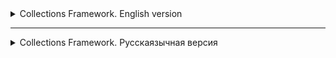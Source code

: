 <details>
<summary>Collections Framework. English version</summary>

<details>
<summary>Basic information about Collections Framework</summary>

# Collections in Java

Any group of individual objects represented as a whole is called a collection of Java objects. In Java, JDK 1.2
defines a separate structure called the "Collection Framework", which contains all classes and interfaces
of Java collections.

In Java, the collection interface (`java.util.Collection`) and the `Map` interface (`java.util.Map`) are the two main "root"
interfaces of Java collection classes.

## What is a framework in Java?

A framework is a set of classes and interfaces that provide a ready—made architecture. To implement a new function
or class, there is no need to define a structure. However, an optimal object-oriented design always includes
a structure with a set of classes in which all classes perform tasks of the same type.

### The need for a separate data collection platform in Java

Before the advent of the Collection Framework (or before JDK 1.2), the standard methods for grouping Java objects (or collections) were
Arrays or Vectors or Hash tables. All these collections did not have a common interface. Thus, although the main purpose
of all collections is the same, the implementation of all these collections was determined independently and had no correlation between
them. In addition, it is very difficult for users to remember all the different methods, syntax, and constructors.

### Advantages of the Java Collection Framework

Since the lack of a data collection system has led to the above set of disadvantages, the advantages
of the data collection system are listed below.

- **Serial API:** The API has a basic set of interfaces such as `Set`, `List` or `Map` common set
  methods.

- **Reduces programming efforts:** The programmer does not need to worry about the design of the Collection, he can
  focus on making the best use of it in your program. So the basic concept is
  Object-oriented programming (i.e. abstraction) has been successfully implemented.

- **Improves the speed and quality of the program:** Improves productivity by providing high-performance
  implement useful data structures and algorithms, because in this case the programmer does not need to think about the best
  implementations of a specific data structure. He may just use a better implementation to significantly boost
  the performance of your algorithm/program.

### Hierarchy of the data collection platform in Java

The `java.util` package contains all the classes and interfaces required by the `collection` framework. The `collection` framework
contains an interface named the `iterable` interface, which makes it easy to iterate through collections. This
The interface is extended by the main `collection` interface, which acts as the root
for the `collection framework'.
All collections extend this interface, thereby extending the properties of the iterator and methods of this interface. The
following figure shows the hierarchy of the `collection framework` data collection structure.

![img.png](images%2Fimg.png)

### Collection interface methods

This interface contains various methods that can be directly used by all collections implementing this
interface.:

| Method | Description |
|-----------------------------|---------------------------------------------------------------------------------|
| `add(Object)`               | Adds an object to the collection.                                                   |
| `addAll(Collection c)` | Adds all items from the specified collection to this collection.                  |
| `clear()` | Removes all items from this collection.                                         |
| `contains(Object o)` | Returns `true` if the collection contains the specified element.                   |
| `containsAll(Collection c)` | Returns `true` if the collection contains all the items from the specified collection. |
| `equals(Object o)` | Compares the specified object with this collection for equality.                     |
| `hashCode()` | Returns the hash code of this collection.                                              |
| `isEmpty()` | Returns `true` if the collection does not contain elements.                        |
| `iterator()` | Returns an iterator for the items in this collection.                             |
| `max()` | Returns the maximum                                                            

</details>

<details>
<summary>Lesson 27. ArrayList</summary>


# Lesson 27. ArrayList in Java

## Introduction to the List Interface in Java

The `List' interface in Java is part of the Java Collections Framework and is an ordered collection (or
sequence) of elements. The items in the list can be accessed and managed by indexes starting from scratch. The main thing
The difference between the `List` interface and standard arrays lies in its flexibility: unlike arrays, the size of lists
can change dynamically. `List` provides methods for adding, deleting, and accessing items, and also
allows you to search and sort data. This interface is implemented by various classes, such
as `ArrayList`, `LinkedList` and others, each of which has its own characteristics and applications. Learning about `List` and its
implementations, especially `ArrayList', is fundamental to the effective use of collections in Java.

## Introduction to ArrayList

![img_1.png](images%2Fimg_1.png)

### Overview: What is an ArrayList and how does it differ from regular arrays

An `ArrayList` in Java is an implementation of a dynamic array that is part of the Java Collections Framework. Unlike
standard arrays, `ArrayList` provides the ability to dynamically resize. This means that
elements can be added or removed, and the size of the `ArrayList` will automatically adapt to these
changes. 'ArrayList` supports only object data types and cannot store primitive types directly.

### Advantages of using ArrayList over arrays

- **Size flexibility**: The main advantage of `ArrayList` over standard arrays is its ability to
  change the size during program execution. This allows for more efficient memory management, especially when accurate
  The number of elements is unknown in advance.
- **Convenient methods**: `ArrayList` provides many built-in methods for managing elements, such as
  adding, deleting, searching and sorting, which makes it more convenient to use compared to the usual ones
  arrays.
- **Auto-packing and auto-unpacking**: With 'ArrayList`, you can easily use wrapper classes for primitive
  data types such as `Integer` and `Double`, which are automatically packed and unpacked.

## Basics of working with ArrayList

### Creating an ArrayList: How to initialize and use ArrayList

There are several ways to create an `ArrayList`. The easiest way is to use a constructor without arguments, which
creates an empty list. You can also initialize an `ArrayList` with an initial capacity or an existing collection.
For example, `ArrayList<String> list = new ArrayList<>();` creates an empty list of strings.

### Main methods: add, get, set, remove, size

- `add(Object)` - adds an item to the end of the list.
- `get(int index)` - returns an element at the specified index.
- `set(int index, Object)` - replaces the element in the specified position.
- `remove(int index)` or `remove(Object)` - removes an element by index or value.
- `size()` - returns the number of items in the list.

### Automatic resizing: How the ArrayList automatically expands and contracts

The `ArrayList` automatically increases its capacity when the number of items exceeds the current capacity of the list. This
is due to the redistribution of the internal array. When deleting elements, the size of the `ArrayList` does not decrease
automatically, but you can manually reduce the size using the `trimToSize()` method.

## Working with data in ArrayList

### Adding Elements: Different ways to add elements
- **Direct addition**: Using the `add(Object)` method to add an item to the end of the list.
- **Adding by index**: The `add(int index, Object element)` method allows you to insert an element at a certain position in the list.

![img_2.png](images%2Fimg_2.png)

### Deleting items: How and when to delete items from the list
- **Deleting by index**: The `remove(int index)` method deletes an element at the specified index.
- **Deletion by value**: The `remove(Object o)` method deletes the first occurrence of the specified element, if it is present in the list.

![img_3.png](images%2Fimg_3.png)

### Searching and updating items: Getting data and changing items in the list
- **Searching for an element**: The `indexOf(Object o)` method returns the index of the first occurrence of the element, `contains(Object o)` checks for the presence of the element.
- **Updating the element**: The `set(int index, Object element)` method replaces the element at the specified position.

### Iterating over elements: Using loops and iterators to bypass the ArrayList
- **Using a for-each loop**: A convenient way to iterate through elements without accessing the index.
- **Using the iterator**: Iterators allow you to more flexibly manage the iteration process, including removing elements during iteration.

| Operation | Complexity | Description |
|---------------------|------------------|----------------------------------------------|
| `add(E e)` | O(1) Amortized | Adding an item to the end of the list. The complexity can increase to O(n) when the array is expanded. |
| `add(int index, E element)` | O(n) | Adding an element to the specified position. Requires shifting all subsequent elements. |
| `get(int index)`    | O(1) | Getting an element by index.               |
| `set(int index, E element)` | O(1) | Replacing an element at a given position.         |
| `remove(int index)` | O(n) | Deleting an element by index. Requires shifting all subsequent elements. |
| `remove(Object o)` | O(n) | Deleting the first occurrence of the specified element, if present. |
| `size()` | O(1) | Getting the size of the list.                    |
| `clear()` | O(n) | Removing all items from the list.           |
| `contains(Object o)`| O(n) | Checking for the presence of an item in the list.          |
| `indexOf(Object o)` | O(n) | Getting the index of the first occurrence of the element.|
| `lastIndexOf(Object o)` | O(n) | Getting the index of the last occurrence of the element. |



## Conclusion: Learning ArrayList in Java

### Summarizing the key points of the lesson
- We have studied the `ArrayList`, a dynamic data structure that provides flexibility and convenience of working with arrays of objects in Java.
- We reviewed the basic operations such as adding, deleting, searching and updating items, as well as various ways to iterate through the list.
- We learned about the advantages of using `ArrayList` compared to standard arrays, including dynamic resizing and more convenient data management methods.

</details>

<details>
<summary>Lesson 28. LinkedList (Linked List)</summary>

# Lesson 28. LinkedList

## Introduction

### Defining linked lists

A Linked List is a data structure consisting of nodes, each of which contains data and
a link (or pointer) to the next node in the list. This structure allows you to efficiently insert and delete elements
without having to redistribute or reorganize the entire data structure, as required in arrays.

### Comparing linked lists with arrays

1. **Dynamic size**: Unlike arrays, the size of a linked list is not fixed, and it can
   dynamically increase or decrease.

2. **Memory**: Linked lists use memory more efficiently, as they allocate memory for new ones
   elements as needed, while arrays require a pre-determined amount of memory,
   even if it is not fully used.

3. **Element access time**: In arrays, access to an element by index is fast, while
   as in linked lists, to access an item, you must go through the list.

4. **Insertion and Deletion**: Inserting and deleting items in linked lists is usually faster than in arrays,
   especially if you need to insert or delete items at the beginning or middle of the list.

5. **Random Access**: Arrays provide efficient random access to items, whereas
   accessing a specific item in a linked list requires a sequential pass from the beginning or end of the list.

6. **Memory for additional data**: Each node in the linked list requires additional memory to
   store a pointer to the next or previous elements, while arrays do not require this.

## Basic concepts

### Singly Linked Lists

A singly linked list is a data structure where each element (node) contains data and a link to the next
node in the list. This is the simplest form of a linked list, where passage is possible only in one direction - from
the beginning to the end:
![img_4.png](images%2Fimg_4.png)

- **Node structure**: Each node contains two elements - data and a link to the next node.
- **Advantages**: Ease of implementation, efficient memory usage, dynamic size management.
- **Disadvantages**: Access to elements is only sequential, deletion requires access to the previous node.

### Doubly Linked Lists

A doubly linked list is similar to a singly linked one, but each node contains links to both the next and
previous nodes. This allows a bidirectional passage through the list:
![img_5.png](images%2Fimg_5.png)

- **Node Structure**: Each node contains data, a link to the next node, and a link to the previous node.
- **Advantages**: Bidirectional access, more convenient removal of elements.
- **Disadvantages**: More memory usage due to additional links, implementation complexity.

### Circular Linked Lists

A cyclic list can be singly connected or doubly connected, but in it the last node contains a reference to the
first node, forming a closed loop. This provides endless cyclic access to the elements:
![img_6.png](images%2Fimg_6.png)

- **Features**: In a singly linked cyclic list, the last node points to the first one. In a doubly connected -
  additionally, the first node points to the last one.
- **Advantages**: Allows infinite traversal of list items, useful for applications where the list
  constantly moving around (for example, carousels).
- **Disadvantages**: The need for additional processing during insertion and deletion to maintain cyclicity,
  it is easy to create an endless cycle with incorrect processing.

## Examples and practical tasks

### Implementation of basic methods for a single-linked and double-linked list

#### A single-linked list

- **Adding an item to the end of the list**: Traversing the list to the last item, then inserting a new node.
- **Deleting an element by value**: Searching for a node with a given value and deleting it, while updating the link
  the previous node.
- **Searching for an element by value**: Sequentially traversing the list, checking the value of each node.

#### A doubly linked list

- **Adding an item to the end of the list**: Inserting a new node after the current last node and updating the links.
- **Deleting an item by value**: Similar to a singly linked list, but with updating the previous and next links.
- **Searching for an item by value**: The same as in a singly linked list, but with the ability to move in both directions.

### Solving typical tasks on linked lists

#### List Conversion

List reversal is the process of changing the direction of relationships so that the first element becomes the last and the last
one becomes the first. This can be done by sequentially rearranging the links to the nodes.

**Example for a singly linked list:**

```java
public void reverse() {
    Node prev = null;
    Node current = head;
    Node next;
    while (current != null) {
        next = current.next;
        current.next = prev;
        prev = current;
        current = next;
    }
    head = prev;
}
```

### Search for the middle element
To find the middle element in the list, you can use two pointers: one moves at double speed, and
the other at a normal speed. When the fast pointer reaches the end of the list, the slow pointer will point to the middle element.

```java
public Node findMiddle() {
    Node fast = head;
    Node slow = head;
    while (fast != null && fast.next != null) {
        fast = fast.next.next;
        slow = slow.next;
    }
    return slow;
}

```

## Conclusion

### A brief overview of the topics covered
In this lesson, we covered the key aspects of working with linked lists in Java. The following topics are considered:
- **Definition and basic concepts of linked lists**: Understanding singly linked, doubly linked and cyclic lists.
- **Implementation of a singly linked list**: Creating a node class, adding, deleting, and searching for elements.
- **Implementation of a doubly linked list**: Extended node structure, features of adding and removing elements.
- **Practical tasks**: Handling the list and searching for the middle element, to develop practical skills of working with lists.

</details>


<details>
<summary>Lesson 28. LinkedList (Linked List)</summary>

# Lesson 28. LinkedList

## Introduction

### Defining linked lists

A Linked List is a data structure consisting of nodes, each of which contains data and
a link (or pointer) to the next node in the list. This structure allows you to efficiently insert and delete elements
without having to redistribute or reorganize the entire data structure, as required in arrays.

### Comparing linked lists with arrays

1. **Dynamic size**: Unlike arrays, the size of a linked list is not fixed, and it can
   dynamically increase or decrease.

2. **Memory**: Linked lists use memory more efficiently, as they allocate memory for new ones
   elements as needed, while arrays require a pre-determined amount of memory,
   even if it is not fully used.

3. **Element access time**: In arrays, access to an element by index is fast, while
   as in linked lists, to access an item, you must go through the list.

4. **Insertion and Deletion**: Inserting and deleting items in linked lists is usually faster than in arrays,
   especially if you need to insert or delete items at the beginning or middle of the list.

5. **Random Access**: Arrays provide efficient random access to items, whereas
   accessing a specific item in a linked list requires a sequential pass from the beginning or end of the list.

6. **Memory for additional data**: Each node in the linked list requires additional memory to
   store a pointer to the next or previous elements, while arrays do not require this.

## Basic concepts

### Singly Linked Lists

A singly linked list is a data structure where each element (node) contains data and a link to the next
node in the list. This is the simplest form of a linked list, where passage is possible only in one direction - from
the beginning to the end:
![img_4.png](images%2Fimg_4.png)

- **Node structure**: Each node contains two elements - data and a link to the next node.
- **Advantages**: Ease of implementation, efficient memory usage, dynamic size management.
- **Disadvantages**: Access to elements is only sequential, deletion requires access to the previous node.

### Doubly Linked Lists

A doubly linked list is similar to a singly linked one, but each node contains links to both the next and
previous nodes. This allows a bidirectional passage through the list:
![img_5.png](images%2Fimg_5.png)

- **Node Structure**: Each node contains data, a link to the next node, and a link to the previous node.
- **Advantages**: Bidirectional access, more convenient removal of elements.
- **Disadvantages**: More memory usage due to additional links, implementation complexity.

### Circular Linked Lists

A cyclic list can be singly connected or doubly connected, but in it the last node contains a reference to the
first node, forming a closed loop. This provides endless cyclic access to the elements:
![img_6.png](images%2Fimg_6.png)

- **Features**: In a singly linked cyclic list, the last node points to the first one. In a doubly connected -
  additionally, the first node points to the last one.
- **Advantages**: Allows infinite traversal of list items, useful for applications where the list
  constantly moving around (for example, carousels).
- **Disadvantages**: The need for additional processing during insertion and deletion to maintain cyclicity,
  it is easy to create an endless cycle with incorrect processing.

## Examples and practical tasks

### Implementation of basic methods for a single-linked and double-linked list

#### A single-linked list

- **Adding an item to the end of the list**: Traversing the list to the last item, then inserting a new node.
- **Deleting an element by value**: Searching for a node with a given value and deleting it, while updating the link
  the previous node.
- **Searching for an element by value**: Sequentially traversing the list, checking the value of each node.

#### A doubly linked list

- **Adding an item to the end of the list**: Inserting a new node after the current last node and updating the links.
- **Deleting an item by value**: Similar to a singly linked list, but with updating the previous and next links.
- **Searching for an item by value**: The same as in a singly linked list, but with the ability to move in both directions.

### Solving typical tasks on linked lists

#### List Conversion

List reversal is the process of changing the direction of relationships so that the first element becomes the last and the last
one becomes the first. This can be done by sequentially rearranging the links to the nodes.

**Example for a singly linked list:**

```java
public void reverse() {
    Node prev = null;
    Node current = head;
    Node next;
    while (current != null) {
        next = current.next;
        current.next = prev;
        prev = current;
        current = next;
    }
    head = prev;
}
```

### Search for the middle element
To find the middle element in the list, you can use two pointers: one moves at double speed, and
the other at a normal speed. When the fast pointer reaches the end of the list, the slow pointer will point to the middle element.

```java
public Node findMiddle() {
    Node fast = head;
    Node slow = head;
    while (fast != null && fast.next != null) {
        fast = fast.next.next;
        slow = slow.next;
    }
    return slow;
}

```

| Operation | LinkedList | ArrayList |
|----------------------|---------------|---------------|
| Adding to the end | O(1) | O(1)* |
| Adding to the beginning | O(1) | O(n) |
| Adding to the middle | O(n) | O(n) |
| Removing from the end | O(n) | O(1)* |
| Deleting from the beginning | O(1) | O(n) |
| Removing from the middle | O(n) | O(n) |
| Index search | O(n) | O(1) |
| Search by value | O(n) | O(n) |
| List size | O(1) | O(1) |

## Conclusion

### A brief overview of the topics covered
In this lesson, we covered the key aspects of working with linked lists in Java. The following topics are considered:
- **Definition and basic concepts of linked lists**: Understanding singly linked, doubly linked and cyclic lists.
- **Implementation of a singly linked list**: Creating a node class, adding, deleting, and searching for elements.
- **Implementation of a doubly linked list**: Extended node structure, features of adding and removing elements.
- **Practical tasks**: Handling the list and searching for the middle element, to develop practical skills of working with lists.

</details>

<details>
<summary>Lesson 29. Set. Contract for `hashCode` and `equals` Methods in Java </summary>

# Contract for `hashCode` and `equals` Methods in Java

## `equals` Contract

1. **Reflexivity**: An object must be equal to itself.
    ```java
    x.equals(x) // should return true
    ```

2. **Symmetry**: If `x` is equal to `y`, then `y` should be equal to `x`.
    ```java
    x.equals(y) == y.equals(x) // should be true
    ```

3. **Transitivity**: If `x` is equal to `y` and `y` is equal to `z`, then `x` should be equal to `z`.
    ```java
    if (x.equals(y) && y.equals(z)) {
        x.equals(z); // should return true
    }
    ```

4. **Consistency**: Multiple invocations of `equals` on the same objects should return the same result, provided no information used in the `equals` comparisons is modified.

5. **Non-equality to `null`**: Any non-null reference `x.equals(null)` should return `false`.

## `hashCode` Contract

1. **Consistency**: During a single execution of an application, the method should consistently return the same integer value, provided no information used in the `equals` method has changed.

2. **Equality of Objects implies Equality of Hash Codes**: If `x.equals(y)` returns `true`, then `x.hashCode()` should return the same hash code as `y.hashCode()`.

## Relationship between `hashCode` and `equals`

If two objects are considered equal according to the `equals` method, their hash codes must also be equal. However, the reverse is not necessarily true: equal hash codes do not guarantee object equality. In other words, two different objects can have the same hash code, leading to a collision.

Therefore, when overriding one of these methods, it's generally necessary to override the other as well, adhering to the specified contract.

# Set in Java

## Overview

The `Set` interface is present in the `java.util` package and extends the `Collection` interface. It is an unordered collection of objects in which duplicate values cannot be stored. Essentially, it implements the mathematical concept of a set. This interface contains methods inherited from the `Collection` interface, and adds a feature that restricts the insertion of duplicate elements.

There are two main sub-interfaces that extend the `Set` interface:

- `SortedSet`
- `NavigableSet`


## NavigableSet and SortedSet

In the above diagram, the `NavigableSet` interface extends the `SortedSet` interface. Since a set doesn't retain the insertion order, the `NavigableSet` interface provides the implementation to navigate through the set. The class which implements `NavigableSet` is `TreeSet`, which is an implementation of a self-balancing tree. Therefore, this interface provides us with a way to navigate through this tree.

## Declaration

The `Set` interface is declared as:

```java
public interface Set<E> extends Collection<E>
```

## Creating Set Objects
Since Set is an interface, objects cannot be created of the type Set. We always need a class that extends this list in order to create an object. After the introduction of Generics in Java 1.5, it is possible to restrict the type of object that can be stored in the Set. A type-safe set can be defined as:
```java
// Obj is the type of the object to be stored in Set
Set<Object> set = new HashSet<Object>();
```
## Classes Implementing the Set Interface in Java

| Class          | Storage Mechanism                 | Order Retention                   | Time Complexity for Basic Operations | Thread-Safety       | Null Elements                   |
|----------------|-----------------------------------|-----------------------------------|-------------------------------------|---------------------|---------------------------------|
| `HashSet`      | Hash Table                        | Does not retain order             | Constant time                       | No                  | Allows                          |
| `TreeSet`      | Red-Black Tree                    | Elements are sorted               | Logarithmic time                    | No                  | Not allowed (Java 7 and above)  |
| `LinkedHashSet`| Hash Table and Doubly-linked List | Retains insertion order           | Constant time                       | No                  | Allows                          |



<hr style="height:2px; border-width:0; color:gray; background-color:gray;">

</details>

<details>
<summary>Lesson 30. Interface Map < Key, Value > </summary>

## MAP: Essence and Features

### Introduction

MAP in Java is a data structure organized as unique "key-value" pairs, closely resembling a dictionary. It serves not only as a data structure but also as an interface in the standard Java Development Kit (JDK), supporting various implementations, including the most popular—HashMap.

### Variants

MAP in Java represents the pinnacle of the Java collections hierarchy and has been included in the standard JDK since version 1.2. Over time, as Java continues to evolve and update, this interface has been enriched with new features.

#### Key Implementations

- **HashMap**
- **LinkedHashMap**
- **TreeMap**

HashMap is most commonly used in examples and applications, and will be discussed in greater detail in subsequent sections.

### Purpose and Usage

Maps are designed for efficient data retrieval. They store information in a "key-value" format, where each key is unique and unambiguously associated with a particular value. These unique "key-value" pairs form the elements of the map.

### Method Signatures

In Java, the `java.util.Map` interface offers a set of methods for adding, retrieving, and removing elements.

### Distinctive Features of Java's Map Interface

Map interfaces in the Java Collection Framework have various implementations, each with its own unique features and level of thread-safety. The most commonly encountered type is HashMap, which is widely used in the majority of Java applications.

### Uniqueness of Map Collections

Maps are special in the sense that they do not simply extend or directly implement the collection interface. This is due to their unique way of dealing with paired "key-value" elements, as opposed to handling individual values.

### Basic Operations with Map

To work efficiently with Maps in Java, it's essential to become familiar with the methods that implement various functions. These methods will be explored further, aiding in a deeper understanding of this component.


## Creating a Map

### Introduction

In a Map, keys and values can be objects of any type. Primitive data types cannot be used due to limitations related to generics. HashMap allows for one null key and multiple null values. The order of elements is not guaranteed.

### Example

An example of creating a HashMap with integer keys and string values:

```#java
Map<Integer, String> map = new HashMap<>();
```

All subsequent methods will apply to any Map implementations, as they all implement the same interface.

### Inserting Records
To add records, the `put` method is used, which takes two arguments:
* key
* value

#### Example

```java
map.put(1, "Tyrion Lannister");
map.put(2, "Arya Stark");
map.put(3, "Ned Stark");
map.put(4, "Cersei Lannister");
```

#### Table of Map Contents

| Key | Value           |
|-----|-----------------|
| 1   | Tyrion Lannister|
| 2   | Arya Stark      |
| 3   | Ned Stark       |
| 4   | Cersei Lannister|

#### Combining Maps
To add multiple records or combine two maps, the putAll method is used.

#### Keys and Duplicates
In Map, keys must be unique. If you try to add an existing key, the put method will return the previous value or null.

Example of checking the availability of a key:
```java
if (map.containsKey(4)) {
    throw new IllegalArgumentException("Duplicate key found");
}
``` 
#### Getting Data
The `get` method is used to extract information by taking the key as an argument.
```java
String value = map.get(4);  // Cersei Lannister
```
If the key is missing, the `get` method returns `null`.
Example:
```java
String value = map.get(10);  // null
```

##### Uniqueness of Keys in Map
The keys in the Map structure must be unique. If an attempt is made to add an already existing key, the following happens:

```java
map.put(4, "Daenerys Targaryen");
```
#### Table of Map Contents
| Key | Value             |
|-----|-------------------|
| 1   | Tyrion Lannister  |
| 2   | Arya Stark        |
| 3   | Ned Stark         |
| 4   | Daenerys Targaryen|

In this case, the `put` method returns the previous key value, if any. In the absence of the previous value, `null` is returned.

#### Checking For A Key
To determine the presence of a specific key, the `containsKey` method is used.

```java
if (map.containsKey(4)) {
    throw new IllegalArgumentException("Key already exists, cannot add duplicate");
}
```
#### Checking Values
To check for the presence of a certain value in the Map, the `containsValue` method is used.

```java
boolean exists = map.containsValue("Brienne of Tarth"); // Output: false
```

This method allows you to find out whether the Map contains the specified value.

#### Removing Elements from Map
In addition to adding elements, the Map structure also supports their removal. This is a basic operation that allows you to modify the contents of the Map.

##### Remove Method
To delete an element, the `remove` method is used, which works as follows:

1. Takes the key of the element as an argument.
2. Removes the corresponding element from the Map.
3. Returns the value of the deleted element or `null`, if there was none.
```java
map.remove(3); // Deletes and returns "Ned Stark"
map.remove(3); // Deletes nothing and returns null
```

#### Getting the Map Size and Checking for Emptiness
The `size` method returns the number of elements in the Map.
```java
int size = map.size(); // Getting the size
```

The 'isEmpty` method returns a Boolean value indicating whether the collection is empty or not.
```java
boolean isEmpty = map.isEmpty(); // Checking for emptiness
```
#### Viewing Map Content
Map interfaces provide methods for viewing content:

- `keySet`: Returns the set of all keys in the Map.
- `values`: Returns a collection of all values in the Map.
- `entrySet`: Returns the set of all key-value pairs in Map.

These "views" are directly related to the main map, and changes in them are reflected on the main map and vice versa. However, adding new elements through these views is not possible.

##### Clear method
To completely clear the Map, you can use the `clear` method.

```java
map.clear(); // Clears the entire map
```

#### Full Contents Of Your Map
To demonstrate the `keySet`, `values`, and `entrySet` methods, let's first look at the current contents of your Map:
##### Table of Map Contents
| Key | Value             |
|-----|-------------------|
| 1   | Tyrion Lannister  |
| 2   | Arya Stark        |
| 3   | Ned Stark         |
| 4   | Daenerys Targaryen|

#### Using keySet, values, and entrySet

##### keySet method
The `keySet` method returns a set of all keys contained in the Map.

```java
Set<Integer> keys = map.keySet();
// keys will contain [1, 2, 3, 4]
```
##### Values method
The `values` method returns a collection of all Map values.

```java
Collection<String> values = map.values();
// values will contain ["Tyrion Lannister", "Arya Stark", "Ned Stark", "Daenerys Targaryen"]
```
##### entrySet method
The 'entrySet` method returns a set of Map.Entry objects, each of which contains a key-value pair.
```java
Set<Map.Entry<Integer, String>> entries = map.entrySet();
// entries will contain:
// 1=Tyrion Lannister, 2=Arya Stark, 3=Ned Stark, 4=Daenerys Targaryen
```
With these methods you can access keys, values or a key-value pair of your Map for further use or manipulation.

#### Iterations
Iterations on maps (mapping collections) are possible in various ways. This section presents the most common iteration methods.

##### Features of exceptions
It is worth knowing that an attempt to iterate over a null map will result in a `NullPointerException` exception.

##### Application of Foreach
The most popular method of iterating over the map is using the `foreach` loop. This method is convenient for most tasks and provides access to both keys and values.

```java
map.forEach((key, value) -> {
    System.out.println("Key: " + key + ", Value: " + value);
});
```

##### Note
Above is an example of using lambda expressions in Java 8 to iterate over the map. In this case, the developer is given the opportunity to work with both keys and values.

##### Examples of iteration without using lambda expressions

##### Iteration using for-each and the `keySet()` method

```java
for (Integer key : map.keySet()) {
    String value = map.get(key);
    System.out.println("Key: " + key + ", Value: " + value);
}
```
#### Iteration using for-each and the 'entrySet()` method

```java
for (Map.Entry<Integer, String> entry : map.entrySet()) {
    Integer key = entry.getKey();
    String value = entry.getValue();
    System.out.println("Key: " + key + ", Value: " + value);
}
```
#### Iteration using an iterator

```java
Iterator<Map.Entry<Integer, String>> iterator = map.entrySet().iterator();
while (iterator.hasNext()) {
    Map.Entry<Integer, String> entry = iterator.next();
    Integer key = entry.getKey();
    String value = entry.getValue();
    System.out.println("Key: " + key + ", Value: " + value);
}
```

### Conclusion

#### Practical advantages of using Map (Map)

1. **Quick Access and Search**: Maps provide very quick access to key data.
2. **Unique keys**: There can be no duplicate keys in maps, which ensures data accuracy.
3. **Flexibility**: Maps can be used to store key-value pairs of different types.
4. **Ordering**: Some map implementations (for example, `TreeMap`) support data ordering.
5. **Availability of useful methods**: Built-in methods for performing basic operations such as adding, deleting and searching for elements.

#### Summary table with classes and complexity of operations

| Class | `get` | `put`   | `remove` | `containsKey` | Features |
|------------|---------|---------|----------|---------------|--------------------------------------|
| `HashMap` | O(1) | O(1) | O(1) | O(1) | Unordered |
| `TreeMap` | O(log n)| O(log n)| O(log n) | O(log n) | Ordered |
| `LinkedHashMap`| O(1) | O(1) | O(1) | O(1) | Ordered by insertion order |
| `Hashtable`| O(1) | O(1) | O(1) | O(1) | Thread-safe, but deprecated |

#### Map application options in practice

1. **Caching**: Storing the results of expensive calculations for quick re-access.
2. **Dictionaries and Thesauruses**: Building dictionaries for translation or synonyms.
3. **Data Indexing**: Maps can be used to index large amounts of data.
4. **Configuration Systems**: Storing key-value pairs for program settings.
5. **Graphs and networks**: Representation of graphs or networks using a map.
</details>
</details>

------------

<details>
<summary>Collections Framework. Русскаязычная версия</summary>

<details>
<summary>Основная информация о Collections Framework</summary>

# Collections in Java

Любая группа отдельных объектов, представленных как единое целое, называется коллекцией объектов Java. В Java в JDK 1.2
определена отдельная структура под названием "Collection Framework", которая содержит все классы и интерфейсы коллекций
Java.

В Java интерфейс коллекции (`java.util.Collection`) и интерфейс `Map` (`java.util.Map`) — два основных «корневых»
интерфейса классов коллекций Java.

## Что такое фреймворк в Java?

Фреймворк — это набор классов и интерфейсов, которые предоставляют готовую архитектуру. Чтобы реализовать новую функцию
или класс, нет необходимости определять структуру. Однако оптимальный объектно-ориентированный дизайн всегда включает в
себя структуру с набором классов, в которой все классы выполняют задачи одного и того же типа.

### Необходимость в отдельной платформе сбора данных в Java

До появления Collection Framework (или до JDK 1.2) стандартными методами группировки объектов Java (или коллекций) были
Массивы или Векторы или Хеш-таблицы. Все эти коллекции не имели общего интерфейса. Таким образом, хотя основная цель
всех коллекций одна и та же, реализация всех этих коллекций определялась независимо и не имела никакой корреляции между
ними. Кроме того, пользователям очень сложно запомнить все различные методы, синтаксис и конструкторы.

### Преимущества Java Collection Framework

Поскольку отсутствие системы сбора данных привело к вышеуказанному набору недостатков, ниже приведены преимущества
системы сбора данных.

- **Последовательный API:** API имеет базовый набор интерфейсов, таких как `Set`, `List` или `Map` общий набор
  методов.

- **Уменьшает усилия по программированию:** Программисту не нужно беспокоиться о дизайне Коллекции, он может
  сосредоточиться на ее наилучшем использовании в своей программе. Таким образом, основная концепция
  объектно-ориентированного программирования (т.е. абстракции) была успешно реализована.

- **Повышает скорость и качество программы:** Повышает производительность за счет обеспечения высокопроизводительной
  реализации полезных структур данных и алгоритмов, поскольку в этом случае программисту не нужно думать о лучшей
  реализации конкретная структура данных. Он может просто использовать лучшую реализацию, чтобы значительно повысить
  производительность своего алгоритма/программы.

### Иерархия платформы сбора данных в Java

Пакет `java.util` содержит все классы и интерфейсы, необходимые платформе `collection` framework. Фреймворк `collection`
содержит интерфейс с именем `iterable` интерфейс, который позволяет легко перебирать коллекции. Этот
интерфейс расширяется за счет основного интерфейса `collection`, который выступает в качестве корня
для `collection framework`.
Все коллекции расширяют этот интерфейс, тем самым расширяя свойства итератора и методов этого интерфейса. На
следующем рисунке показана иерархия структуры сбора данных `collection framework`.

![img.png](images%2Fimg.png)

### Методы интерфейса коллекции

Этот интерфейс содержит различные методы, которые могут напрямую использоваться всеми коллекциями, реализующими этот
интерфейс:

| Метод                       | Описание                                                                        |
|-----------------------------|---------------------------------------------------------------------------------|
| `add(Object)`               | Добавляет объект в коллекцию.                                                   |
| `addAll(Collection c)`      | Добавляет все элементы из указанной коллекции в эту коллекцию.                  |
| `clear()`                   | Удаляет все элементы из этой коллекции.                                         |
| `contains(Object o)`        | Возвращает `true`, если коллекция содержит указанный элемент.                   |
| `containsAll(Collection c)` | Возвращает `true`, если коллекция содержит все элементы из указанной коллекции. |
| `equals(Object o)`          | Сравнивает указанный объект с этой коллекцией на равенство.                     |
| `hashCode()`                | Возвращает хеш-код этой коллекции.                                              |
| `isEmpty()`                 | Возвращает `true`, если коллекция не содержит элементов.                        |
| `iterator()`                | Возвращает итератор для элементов в этой коллекции.                             |
| `max()`                     | Возвращает максималь                                                            

</details>


<details>
<summary>Урок  27. ArrayList</summary>


# Lesson 27. ArrayList в Java

## Введение в Интерфейс List в Java

Интерфейс `List` в Java является частью Java Collections Framework и представляет собой упорядоченную коллекцию (или
последовательность) элементов. Элементы в списке могут быть доступны и управляемы по индексам, начиная с нуля. Главное
отличие интерфейса `List` от стандартных массивов заключается в его гибкости: в отличие от массивов, размер списков
может динамически изменяться. `List` предоставляет методы для добавления, удаления и доступа к элементам, а также
позволяет выполнять поиск и сортировку данных. Этот интерфейс реализуется различными классами, такими
как `ArrayList`, `LinkedList` и другими, каждый из которых имеет свои особенности и применения. Изучение `List` и его
реализаций, особенно `ArrayList`, является фундаментальным для эффективного использования коллекций в Java.

## Введение в ArrayList

![img_1.png](images%2Fimg_1.png)

### Обзор: Что такое ArrayList и как он отличается от обычных массивов

`ArrayList` в Java — это реализация динамического массива, которая является частью Java Collections Framework. В отличие
от стандартных массивов, `ArrayList` обеспечивает возможность динамического изменения размера. Это означает, что
элементы могут быть добавлены или удалены, и размер `ArrayList` будет автоматически адаптироваться к этим
изменениям. `ArrayList` поддерживает только объектные типы данных и не может хранить примитивные типы напрямую.

### Преимущества использования ArrayList по сравнению с массивами

- **Гибкость размера**: Основное преимущество `ArrayList` перед стандартными массивами заключается в его способности
  изменять размер во время выполнения программы. Это позволяет более эффективно управлять памятью, особенно когда точное
  количество элементов заранее неизвестно.
- **Удобные методы**: `ArrayList` предоставляет множество встроенных методов для управления элементами, таких как
  добавление, удаление, поиск и сортировка, что делает его более удобным в использовании по сравнению с обычными
  массивами.
- **Автоупаковка и автораспаковка**: С `ArrayList` можно легко использовать оберточные классы для примитивных типов
  данных, такие как `Integer` и `Double`, которые автоматически упаковываются и распаковываются.

## Основы работы с ArrayList

### Создание ArrayList: Как инициализировать и использовать ArrayList

`ArrayList` можно создать несколькими способами. Самый простой способ - использовать конструктор без аргументов, который
создает пустой список. Также можно инициализировать `ArrayList` с начальной емкостью или существующей коллекцией.
Например, `ArrayList<String> list = new ArrayList<>();` создает пустой список строк.

### Основные методы: add, get, set, remove, size

- `add(Object)` - добавляет элемент в конец списка.
- `get(int index)` - возвращает элемент по указанному индексу.
- `set(int index, Object)` - заменяет элемент в указанной позиции.
- `remove(int index)` или `remove(Object)` - удаляет элемент по индексу или значению.
- `size()` - возвращает количество элементов в списке.

### Автоматическое изменение размера: Как ArrayList автоматически расширяется и сжимается

`ArrayList` автоматически увеличивает свою емкость, когда количество элементов превышает текущую емкость списка. Это
происходит благодаря перераспределению внутреннего массива. При удалении элементов размер `ArrayList` не уменьшается
автоматически, но можно вручную уменьшить размер, используя метод `trimToSize()`.

## Работа с данными в ArrayList

### Добавление элементов: Различные способы добавления элементов
- **Прямое добавление**: Использование метода `add(Object)` для добавления элемента в конец списка.
- **Добавление по индексу**: Метод `add(int index, Object element)` позволяет вставить элемент на определенную позицию в списке.

![img_2.png](images%2Fimg_2.png)

### Удаление элементов: Как и когда следует удалять элементы из списка
- **Удаление по индексу**: Метод `remove(int index)` удаляет элемент по указанному индексу.
- **Удаление по значению**: Метод `remove(Object o)` удаляет первое вхождение указанного элемента, если он присутствует в списке.

![img_3.png](images%2Fimg_3.png)

### Поиск и обновление элементов: Получение данных и изменение элементов в списке
- **Поиск элемента**: Метод `indexOf(Object o)` возвращает индекс первого вхождения элемента, `contains(Object o)` проверяет наличие элемента.
- **Обновление элемента**: Метод `set(int index, Object element)` заменяет элемент на указанной позиции.

### Перебор элементов: Использование циклов и итераторов для обхода ArrayList
- **Использование for-each цикла**: Удобный способ перебора элементов без доступа к индексу.
- **Использование итератора**: Итераторы позволяют более гибко управлять процессом перебора, включая удаление элементов во время итерации.

| Операция            | Сложность        | Описание                                     |
|---------------------|------------------|----------------------------------------------|
| `add(E e)`          | O(1) амортизированно | Добавление элемента в конец списка. Сложность может увеличиться до O(n) при расширении массива. |
| `add(int index, E element)` | O(n) | Добавление элемента в заданную позицию. Требует сдвига всех последующих элементов. |
| `get(int index)`    | O(1)             | Получение элемента по индексу.               |
| `set(int index, E element)` | O(1) | Замена элемента на заданной позиции.         |
| `remove(int index)` | O(n)             | Удаление элемента по индексу. Требует сдвига всех последующих элементов. |
| `remove(Object o)`  | O(n)             | Удаление первого вхождения указанного элемента, если он присутствует. |
| `size()`            | O(1)             | Получение размера списка.                    |
| `clear()`           | O(n)             | Удаление всех элементов из списка.           |
| `contains(Object o)`| O(n)             | Проверка наличия элемента в списке.          |
| `indexOf(Object o)` | O(n)             | Получение индекса первого вхождения элемента.|
| `lastIndexOf(Object o)` | O(n)         | Получение индекса последнего вхождения элемента. |



## Заключение: Изучение ArrayList в Java

### Обобщение ключевых моментов урока
- Мы изучили `ArrayList` — динамическую структуру данных, которая обеспечивает гибкость и удобство работы с массивами объектов в Java.
- Рассмотрели основные операции, такие как добавление, удаление, поиск и обновление элементов, а также различные способы итерации по списку.
- Узнали о преимуществах использования `ArrayList` по сравнению со стандартными массивами, включая динамическое изменение размера и более удобные методы управления данными.

</details>

<details>
<summary>Урок  28. LinkedList (Связанный список)</summary>

# Lesson 28.LinkedList (Связанный список)

## План урока по теме "Связные списки (Linked List) в Java"

## Введение

### Определение связных списков

Linked List (Связный список) - это структура данных, состоящая из узлов, каждый из которых содержит данные и ссылку
(или указатель) на следующий узел в списке. Эта структура позволяет эффективно вставлять и удалять элементы
без необходимости перераспределения или реорганизации всей структуры данных, как это требуется в массивах.

### Сравнение связных списков с массивами

1. **Динамический размер**: В отличие от массивов, размер связного списка не фиксирован, и он может
   динамически увеличиваться или уменьшаться.

2. **Память**: Связные списки более эффективно используют память, так как они выделяют память под новые
   элементы по мере необходимости, в то время как массивы требуют заранее определенного количества памяти,
   даже если она не полностью используется.

3. **Время доступа к элементам**: В массивах доступ к элементу по индексу выполняется быстро, в то время
   как в связных списках для доступа к элементу необходимо пройти через список.

4. **Вставка и удаление**: Вставка и удаление элементов в связных списках обычно быстрее, чем в массивах,
   особенно если необходимо вставить или удалить элементы в начале или середине списка.

5. **Случайный доступ**: Массивы обеспечивают эффективный случайный доступ к элементам, тогда как для
   доступа к определенному элементу в связном списке требуется последовательный проход от начала или конца списка.

6. **Память на дополнительные данные**: Каждый узел в связном списке требует дополнительной памяти для
   хранения указателя на следующий или предыдущий элементы, в то время как массивы не требуют этого.

## Основные концепции

### Односвязные списки (Singly Linked Lists)

Односвязный список - это структура данных, где каждый элемент (узел) содержит данные и ссылку на следующий
узел в списке. Это самая простая форма связного списка, где проход возможен только в одном направлении - от
начала к концу:
![img_4.png](images%2Fimg_4.png)

- **Структура узла**: Каждый узел содержит два элемента - данные и ссылку на следующий узел.
- **Преимущества**: Простота реализации, эффективное использование памяти, динамичное управление размером.
- **Недостатки**: Доступ к элементам только последовательный, удаление требует доступа к предыдущему узлу.

### Двусвязные списки (Doubly Linked Lists)

Двусвязный список похож на односвязный, но каждый узел содержит ссылки как на следующий, так и на
предыдущий узлы. Это позволяет двунаправленный проход по списку:
![img_5.png](images%2Fimg_5.png)

- **Структура узла**: Каждый узел содержит данные, ссылку на следующий узел и ссылку на предыдущий узел.
- **Преимущества**: Двунаправленный доступ, более удобное удаление элементов.
- **Недостатки**: Больше занимаемой памяти из-за дополнительных ссылок, сложность реализации.

### Циклические списки (Circular Linked Lists)

Циклический список может быть односвязным или двусвязным, но в нем последний узел содержит ссылку на
первый узел, формируя замкнутый цикл. Это обеспечивает бесконечный циклический доступ к элементам:
![img_6.png](images%2Fimg_6.png)

- **Особенности**: В односвязном циклическом списке последний узел указывает на первый. В двусвязном -
  дополнительно первый узел указывает на последний.
- **Преимущества**: Позволяет бесконечно обходить элементы списка, полезно для приложений, где список
  постоянно перебирается (например, карусели).
- **Недостатки**: Необходимость дополнительной обработки при вставке и удалении для поддержания цикличности,
  легко создать бесконечный цикл при неправильной обработке.

## Примеры и практические задачи

### Реализация базовых методов для односвязного и двусвязного списка

#### Односвязный список

- **Добавление элемента в конец списка**: Проход по списку до последнего элемента, затем вставка нового узла.
- **Удаление элемента по значению**: Поиск узла с заданным значением и его удаление, при этом необходимо обновить ссылку
  предыдущего узла.
- **Поиск элемента по значению**: Последовательный проход по списку с проверкой значения каждого узла.

#### Двусвязный список

- **Добавление элемента в конец списка**: Вставка нового узла после текущего последнего узла и обновление ссылок.
- **Удаление элемента по значению**: Аналогично односвязному списку, но с обновлением предыдущей и следующей ссылок.
- **Поиск элемента по значению**: Такой же, как в односвязном списке, но с возможностью движения в обоих направлениях.

### Решение типичных задач на связные списки

#### Обращение списка

Обращение списка - это процесс изменения направления связей так, чтобы первый элемент стал последним, а последний -
первым. Это можно сделать путем последовательного переставления ссылок на узлы.

**Пример для односвязного списка:**

```java
public void reverse() {
    Node prev = null;
    Node current = head;
    Node next;
    while (current != null) {
        next = current.next;
        current.next = prev;
        prev = current;
        current = next;
    }
    head = prev;
}
```

### Поиск среднего элемента
Для нахождения среднего элемента в списке можно использовать два указателя: один перемещается с двойной скоростью, а
другой - с обычной. Когда быстрый указатель достигает конца списка, медленный будет указывать на средний элемент.

```java
public Node findMiddle() {
    Node fast = head;
    Node slow = head;
    while (fast != null && fast.next != null) {
        fast = fast.next.next;
        slow = slow.next;
    }
    return slow;
}

```

| Операция             | LinkedList | ArrayList     |
|----------------------|------------|---------------|
| Добавление в конец   | O(1)       | O(1)*         |
| Добавление в начало  | O(1)       | O(n)          |
| Добавление в середину| O(n)       | O(n)          |
| Удаление из конца    | O(1)       | O(1)*         |
| Удаление из начала   | O(1)       | O(n)          |
| Удаление из середины | O(n)       | O(n)          |
| Поиск по индексу     | O(n)       | O(1)          |
| Поиск по значению    | O(n)       | O(n)          |
| Размер списка        | O(1)       | O(1)          |

## Заключение

### Краткий обзор пройденных тем
В рамках данного урока мы охватили ключевые аспекты работы со связными списками в Java. Рассмотрены следующие темы:
- **Определение и основные концепции связных списков**: Понимание односвязных, двусвязных и циклических списков.
- **Реализация односвязного списка**: Создание класса узла, добавление, удаление и поиск элементов.
- **Реализация двусвязного списка**: Расширенная структура узла, особенности добавления и удаления элементов.
- **Практические задачи**: Обращение списка и поиск среднего элемента, для развития практических навыков работы со списками.

</details>

<details>
<summary>Урок 29. Set (Множества). Контракт методов `hashCode` и `equals` в Java </summary>

# Контракт методов `hashCode` и `equals` в Java

## Контракт `equals`

1. **Рефлексивность**: Объект должен быть равен самому себе.
    ```java
    x.equals(x) // должно вернуть true
    ```

2. **Симметричность**: Если `x` равно `y`, то `y` должно быть равно `x`.
    ```java
    x.equals(y) == y.equals(x) // должно быть true
    ```

3. **Транзитивность**: Если `x` равно `y` и `y` равно `z`, то `x` должно быть равно `z`.
    ```java
    if (x.equals(y) && y.equals(z)) {
        x.equals(z); // должно вернуть true
    }
    ```

4. **Консистентность**: Многократные вызовы `equals` с теми же объектами должны возвращать одинаковый результат, при условии, что информация, используемая в сравнениях на равенство, не меняется.

5. **Неравенство с `null`**: Любая не-null ссылка `x.equals(null)` должна возвращать `false`.

## Контракт `hashCode`

1. **Консистентность**: В течение одного выполнения приложения, метод должен всегда возвращать одно и то же целочисленное значение, если информация, используемая в методе `equals`, не изменилась.

2. **Если объекты равны, хеш-коды тоже должны быть равны**: Если `x.equals(y)` возвращает `true`, то `x.hashCode()` должен возвращать тот же хеш-код, что и `y.hashCode()`.

## Взаимосвязь `hashCode` и `equals`

Если два объекта считаются равными по методу `equals`, их хеш-коды также должны быть равны. Однако обратное не всегда верно: равенство хеш-кодов не гарантирует равенство объектов. Другими словами, два различных объекта могут иметь одинаковый хеш-код, что является коллизией.

Таким образом, при переопределении одного из этих методов, как правило, необходимо переопределить и другой, соблюдая указанный контракт.

# Множество (Set) в Java

## Обзор

Интерфейс `Set` находится в пакете `java.util` и расширяет интерфейс `Collection`. Это неупорядоченная коллекция объектов, в которой не могут храниться дубликаты. По сути, он реализует математическое понятие множества. Этот интерфейс содержит методы, унаследованные от интерфейса `Collection`, и добавляет функцию, которая ограничивает вставку дублирующих элементов.

Есть два основных подинтерфейса, которые расширяют интерфейс `Set`:

- `SortedSet`
- `NavigableSet`


## NavigableSet и SortedSet

На приведенной выше диаграмме интерфейс `NavigableSet` расширяет интерфейс `SortedSet`. Поскольку множество не сохраняет порядок вставки, интерфейс `NavigableSet` предоставляет реализацию для навигации по множеству. Класс, который реализует `NavigableSet`, — это `TreeSet`, являющийся реализацией самобалансирующегося дерева. Таким образом, этот интерфейс предоставляет нам способ навигации по этому дереву.

## Объявление

Интерфейс `Set` объявлен так:

```java
public interface Set<E> extends Collection<E>
```

## Создание объектов Set
Поскольку Set является интерфейсом, объекты типа `Set` создать нельзя. Нам всегда нужен класс, который расширяет этот список, чтобы создать объект. После введения обобщений в `Java 1.5` стало возможным ограничить тип объекта, который может быть сохранен в `Set`. Типобезопасное множество можно определить так:
```java
// Obj is the type of the object to be stored in Set
Set<Object> set = new HashSet<Object>();
```

## Классы, реализующие интерфейс Set в Java

| Класс         | Хранение                          | Порядок                           | Сложность операций                     | Потокобезопасность | Null-элементы                  |
|---------------|-----------------------------------|-----------------------------------|---------------------------------------|--------------------|--------------------------------|
| `HashSet`      | Хеш-таблица                       | Не сохраняет порядок               | Константное время для основных операций| Нет                | Допускает                       |
| `TreeSet`      | Красно-черное дерево              | Элементы отсортированы            | Логарифмическое время                 | Нет                | Не допускает (Java 7 и выше)    |
| `LinkedHashSet`| Хеш-таблица и двусвязный список   | Сохраняет порядок вставки          | Константное время для основных операций| Нет                | Допускает                       |

</details>


<details>
<summary> Урок 30. Инткрфейс Map < Key, Value>. </summary>

## MAP: Суть и Особенности

MAP в Java представляет собой структуру данных, организованную в форме уникальных пар "ключ-значение", и очень напоминает словарь. MAP не только является структурой данных, но и интерфейсом в стандартной Java Development Kit (JDK), поддерживающим различные реализации, включая самую популярную — HashMap.

### Введение и Разновидности

MAP в Java представляет вершину иерархии коллекций Java и включено в стандартный JDK начиная с версии 1.2. Этот интерфейс предлагает базовый набор операций для управления данными, представленными в форме "ключ-значение". С течением времени, с улучшением и обновлением Java, этот интерфейс обогащается новыми функциями.

Иерархия MAP в Java включает несколько ключевых реализаций:

- HashMap
- LinkedHashMap
- TreeMap

HashMap наиболее часто используется в примерах и приложениях, и о нем будет говориться подробнее в следующих разделах.

### Назначение и Применение

Карты (Maps) служат для эффективного поиска данных. Они хранят информацию в формате "ключ-значение", где каждый ключ является уникальным и однозначно связан с определенным значением. Такие уникальные пары "ключ-значение" и составляют элементы карты.

### Сигнатуры Основных Методов

В Java, интерфейс `java.util.Map` предлагает набор методов для добавления, извлечения и удаления элементов.

## Отличительные Характеристики Map в Java

Map интерфейсы в Java Collection Framework обладают различными реализациями, каждая с своими особенностями и уровнем потокобезопасности. Наиболее часто встречаемый тип — HashMap, который широко используется в большинстве Java-приложений.

### Уникальность Map Коллекций

Map являются особенными в том смысле, что они не просто расширяют или реализуют коллекционный интерфейс напрямую. Это связано с их особенностями работы с парными элементами "ключ-значение", в отличие от обработки индивидуальных значений.

### Основные Операции с Map

Чтобы эффективно работать с Map в Java, необходимо ознакомиться с методами, которые реализуют различные функции. Эти методы будут рассмотрены далее и помогут в дальнейшем изучении этого компонента.

#### Создание Map

В Map ключи и значения могут быть объектами любого типа. Примитивные типы данных не могут быть использованы из-за ограничений, связанных с использованием generics. HashMap позволяет иметь один нулевой ключ и множество нулевых значений. Порядок элементов не гарантирован.

Пример создания HashMap с целочисленными ключами и строковыми значениями:

```java
Map<Integer, String> map = new HashMap<>();
```

Все последующие методы будут применимы для любых реализаций Map, так как все они реализуют один и тот же интерфейс.

#### Вставка Записей
Для добавления записей используется метод put, принимающий два аргумента:
* ключ
* значение  
  Пример:

```java
map.put(1, "Tyrion Lannister");
map.put(2, "Arya Stark");
map.put(3, "Ned Stark");
map.put(4, "Cersei Lannister");
```

#### Таблица содержимого Map:
| Key | Value           |
|-----|-----------------|
| 1   | Tyrion Lannister|
| 2   | Arya Stark      |
| 3   | Ned Stark       |
| 4   | Cersei Lannister|

#### Объединение Карт
Для добавления нескольких записей или объединения двух карт используется метод `putAll`.

#### Ключи и Дубликаты
В Map ключи должны быть уникальными. Если попытаться добавить существующий ключ, метод `put` вернёт предыдущее значение или `null`.

##### Пример проверки наличия ключа:
```java
if (map.containsKey(4)) {
    throw new IllegalArgumentException("Duplicate key found");
}
```  
##### Получение Данных
Метод `get` используется для извлечения информации, принимая ключ как аргумент.

Пример:
```java
String value = map.get(4);  // Cersei Lannister
```
Если ключ отсутствует, метод `get` возвращает `null`.
```java
String value = map.get(10);  // null
```

##### Уникальность Ключей в Map
Ключи в структуре Map должны быть уникальными. В случае попытки добавления уже существующего ключа происходит следующее:


```java
map.put(4, "Daenerys Targaryen");
```
#### Таблица содеражимого Map:
| Key | Value             |
|-----|-------------------|
| 1   | Tyrion Lannister  |
| 2   | Arya Stark        |
| 3   | Ned Stark         |
| 4   | Daenerys Targaryen|

В данном случае, метод `put` возвращает предыдущее значение ключа, если таковое имеется. В отсутствие предыдущего значения возвращается `null`.

#### Проверка Наличия Ключа
Для определения наличия конкретного ключа используется метод `containsKey`.


```java
if (map.containsKey(4)) {
    throw new IllegalArgumentException("Key already exists, cannot add duplicate");
}
```

#### Проверка Значений
Для проверки наличия определенного значения в Map применяется метод `containsValue`.


```java
boolean exists = map.containsValue("Brienne of Tarth"); // Output: false
```

Этот метод позволяет узнать, содержится ли в Map заданное значение.

#### Удаление Элементов из Map
Кроме добавления элементов, в структуре Map также поддерживается их удаление. Это базовая операция, которая позволяет модифицировать содержимое Map.

##### Метод Remove
Для удаления элемента используется метод `remove`, который работает следующим образом:

1. Принимает ключ элемента как аргумент.
2. Удаляет соответствующий элемент из Map.
3. Возвращает значение удаленного элемента или `null`, если такового не было.

```java
map.remove(3); // Удаляет и возвращает "Ned Stark"
map.remove(3); // Ничего не удаляет и возвращает null
```

#### Получение Размера Map и Проверка на Пустоту
Метод `size` возвращает количество элементов в Map.

```java
int size = map.size(); // Получение размера
```
Метод `isEmpty` возвращает булево значение, указывающее, пуста ли коллекция или нет.
```java
boolean isEmpty = map.isEmpty(); // Проверка на пустоту
```
#### Просмотр Содержимого Map
Интерфейсы Map предоставляют методы для просмотра содержимого:

- `keySet`: Возвращает набор всех ключей в Map.
- `values`: Возвращает коллекцию всех значений в Map.
- `entrySet`: Возвращает набор всех пар "ключ-значение" в Map.

Эти "представления" напрямую связаны с основной картой, и изменения в них отражаются на основной карте и наоборот. Однако, добавление новых элементов через эти представления невозможно.



##### Метод Clear
Чтобы полностью очистить Map, можно использовать метод `clear`.

```java
map.clear(); // Очищает всю карту
```

#### Полное Содержимое Вашей Map
Для демонстрации методов `keySet`, `values`, и `entrySet` давайте сначала посмотрим на текущее содержимое вашей Map:

##### Таблица содержимого Map:
| Key | Value             |
|-----|-------------------|
| 1   | Tyrion Lannister  |
| 2   | Arya Stark        |
| 3   | Ned Stark         |
| 4   | Daenerys Targaryen|

#### Использование keySet, values, и entrySet

##### Метод keySet
Метод `keySet` возвращает набор всех ключей, содержащихся в Map.

```java
Set<Integer> keys = map.keySet();
// keys будет содержать [1, 2, 3, 4]
```
##### Метод values
Метод `values` возвращает коллекцию всех значений Map.

```java
Collection<String> values = map.values();
// values будет содержать ["Tyrion Lannister", "Arya Stark", "Ned Stark", "Daenerys Targaryen"]
```
##### Метод entrySet
Метод `entrySet` возвращает набор объектов Map.Entry, каждый из которых содержит пару "ключ-значение".
```java
Set<Map.Entry<Integer, String>> entries = map.entrySet();
// entries будет содержать:
// 1=Tyrion Lannister, 2=Arya Stark, 3=Ned Stark, 4=Daenerys Targaryen
```
С помощью этих методов вы можете получить доступ к ключам, значениям или паре "ключ-значение" вашей Map для дальнейшего использования или манипуляций.

#### Итерации
Итерации по мапам (mapping collections) возможны различными способами. В этом разделе представлены наиболее распространенные методы итерации.

##### Особенности исключений
Стоит знать, что попытка итерации по нулевой (null) мапе приведет к исключению `NullPointerException`.

##### Применение Foreach
Наиболее популярный метод итерации по мапе — это использование цикла `foreach`. Этот метод удобен для большинства задач и предоставляет доступ как к ключам, так и к значениям.

```java
map.forEach((key, value) -> {
System.out.println("Key: " + key + ", Value: " + value);
});
```

##### Примечание
Выше представлен пример использования лямбда-выражений в Java 8 для итерации по мапе. В этом случае разработчику предоставляется возможность работать как с ключами, так и с значениями.

##### Примеры итерации без использования лямбда-выражений

###### Итерация с использованием for-each и метода `keySet()`

```java
for (Integer key : map.keySet()) {
    String value = map.get(key);
    System.out.println("Key: " + key + ", Value: " + value);
}
```
###### Итерация с использованием for-each и метода `entrySet()`

```java
for (Map.Entry<Integer, String> entry : map.entrySet()) {
    Integer key = entry.getKey();
    String value = entry.getValue();
    System.out.println("Key: " + key + ", Value: " + value);
}
```
###### Итерация с использованием итератора

```java
Iterator<Map.Entry<Integer, String>> iterator = map.entrySet().iterator();
while (iterator.hasNext()) {
    Map.Entry<Integer, String> entry = iterator.next();
    Integer key = entry.getKey();
    String value = entry.getValue();
    System.out.println("Key: " + key + ", Value: " + value);
}
```

### Заключение

#### Практические преимущества использования мап (Map)

1. **Быстрый доступ и поиск**: Мапы предоставляют возможность очень быстрого доступа к данным по ключу.
2. **Уникальные ключи**: В мапах не может быть дубликатов ключей, что обеспечивает точность данных.
3. **Гибкость**: Мапы можно использовать для хранения пар "ключ-значение" разных типов.
4. **Упорядочение**: Некоторые реализации мап (например, `TreeMap`) поддерживают упорядочение данных.
5. **Наличие полезных методов**: Встроенные методы для выполнения основных операций, таких как добавление, удаление и поиск элементов.

#### Сводная таблица с классами и сложностью операций

| Класс      | `get`   | `put`   | `remove` | `containsKey` | Особенности                          |
|------------|---------|---------|----------|---------------|--------------------------------------|
| `HashMap`  | O(1)    | O(1)    | O(1)     | O(1)          | Неупорядоченная                      |
| `TreeMap`  | O(log n)| O(log n)| O(log n) | O(log n)      | Упорядоченная                        |
| `LinkedHashMap`| O(1) | O(1)   | O(1)     | O(1)          | Упорядоченная по порядку вставки     |
| `Hashtable`| O(1)    | O(1)    | O(1)     | O(1)          | Потокобезопасная, но устаревшая       |

#### Варианты применения мап на практике

1. **Кеширование**: Хранение результатов дорогостоящих вычислений для быстрого повторного доступа.
2. **Словари и тезаурусы**: Построение словарей для перевода или синонимов.
3. **Индексация данных**: Мапы могут быть использованы для индексации больших объемов данных.
4. **Системы конфигурации**: Хранение пар "ключ-значение" для настроек программы.
5. **Графы и сети**: Представление графов или сетей с помощью мап.
</details>
</details>


